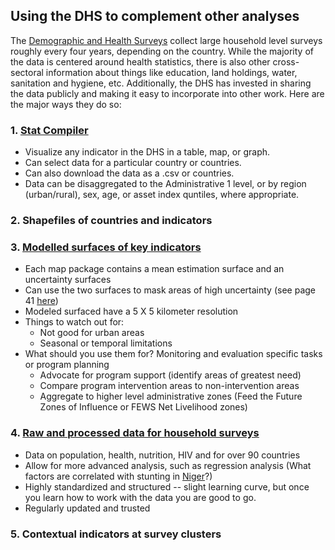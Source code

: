 ## Using the DHS to complement other analyses
The [Demographic and Health Surveys](https://dhsprogram.com/) collect large household level surveys roughly every four years, depending on the country.  While the majority of the data is centered around health statistics, there is also other cross-sectoral information about things like education, land holdings, water, sanitation and hygiene, etc.  Additionally, the DHS has invested in sharing the data publicly and making it easy to incorporate into other work.  Here are the major ways they do so:

### 1. [Stat Compiler](https://www.statcompiler.com/en/)
* Visualize any indicator in the DHS in a table, map, or graph.
* Can select data for a particular country or countries.
* Can also download the data as a .csv or countries.
* Data can be disaggregated to the Administrative 1 level, or by region (urban/rural), sex, age, or asset index quntiles, where appropriate.

### 2. Shapefiles of countries and indicators

### 3. [Modelled surfaces of key indicators](http://spatialdata.dhsprogram.com/modeled-surfaces/)
* Each map package contains a mean estimation surface and an uncertainty surfaces
* Can use the two surfaces to mask areas of high uncertainty (see page 41 [here](https://dhsprogram.com/pubs/pdf/SAR14/SAR14.pdf))
* Modeled surfaced have a 5 X 5 kilometer resolution
* Things to watch out for:
  * Not good for urban areas
  * Seasonal or temporal limitations
* What should you use them for? Monitoring and evaluation specific tasks or program planning
  * Advocate for program support (identify areas of greatest need)
  * Compare program intervention areas to non-intervention areas
  * Aggregate to higher level administrative zones (Feed the Future Zones of Influence or FEWS Net Livelihood zones)

### 4. [Raw and processed data for household surveys](https://dhsprogram.com/data/)
* Data on population, health, nutrition, HIV and for over 90 countries
* Allow for more advanced analysis, such as regression analysis (What factors are correlated with stunting in [Niger](https://dhsprogram.com/what-we-do/survey/survey-display-407.cfm)?)
* Highly standardized and structured -- slight learning curve, but once you learn how to work with the data you are good to go.
* Regularly updated and trusted



### 5. Contextual indicators at survey clusters
